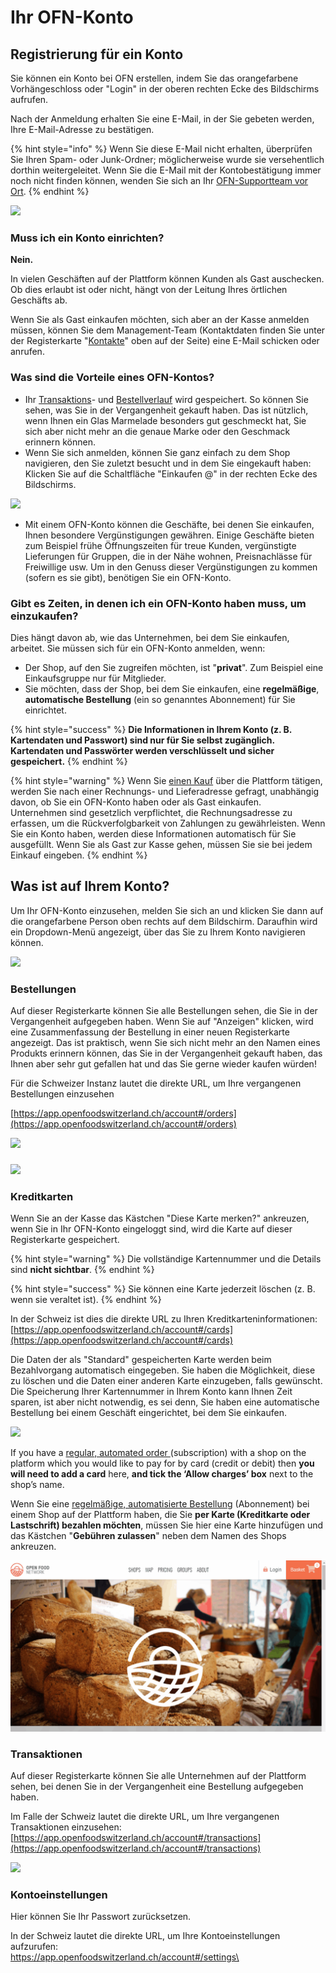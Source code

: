 # Ihr OFN-Konto

## Registrierung für ein Konto

Sie können ein Konto bei OFN erstellen, indem Sie das orangefarbene Vorhängeschloss oder "Login" in der oberen rechten Ecke des Bildschirms aufrufen.

Nach der Anmeldung erhalten Sie eine E-Mail, in der Sie gebeten werden, Ihre E-Mail-Adresse zu bestätigen.

{% hint style="info" %}
Wenn Sie diese E-Mail nicht erhalten, überprüfen Sie Ihren Spam- oder Junk-Ordner; möglicherweise wurde sie versehentlich dorthin weitergeleitet. Wenn Sie die E-Mail mit der Kontobestätigung immer noch nicht finden können, wenden Sie sich an Ihr [OFN-Supportteam vor Ort](../local-ofn-organizations-and-contacts.md).
{% endhint %}

![](https://lh6.googleusercontent.com/2ZjyZNzzOFqAC6m1CmD2fhbXEoBwiGZ6k-M8rEVyYOcOdzC9DG2zhgabHZZG7WlQck6Q8asAff0WsYICa4dpnl35nhkd127atD86w-K4HsrtW-yrA-yx0QOiEFxtmp1nsZp7D9DJ)

### Muss ich ein Konto einrichten?

**Nein.** &#x20;

In vielen Geschäften auf der Plattform können Kunden als Gast auschecken. Ob dies erlaubt ist oder nicht, hängt von der Leitung Ihres örtlichen Geschäfts ab.

Wenn Sie als Gast einkaufen möchten, sich aber an der Kasse anmelden müssen, können Sie dem Management-Team (Kontaktdaten finden Sie unter der Registerkarte "[Kontakte](the-people-and-businesses-who-make-grow-your-food.md#kontakt)" oben auf der Seite) eine E-Mail schicken oder anrufen.

### Was sind die Vorteile eines OFN-Konto&#x73;**?**

* Ihr [Transaktions](your-ofn-account.md#transaktionen)- und [Bestellverlauf](your-ofn-account.md#bestellungen) wird gespeichert. So können Sie sehen, was Sie in der Vergangenheit gekauft haben. Das ist nützlich, wenn Ihnen ein Glas Marmelade besonders gut geschmeckt hat, Sie sich aber nicht mehr an die genaue Marke oder den Geschmack erinnern können.
* Wenn Sie sich anmelden, können Sie ganz einfach zu dem Shop navigieren, den Sie zuletzt besucht und in dem Sie eingekauft haben: Klicken Sie auf die Schaltfläche "Einkaufen @" in der rechten Ecke des Bildschirms.

![](https://lh6.googleusercontent.com/VvMP-IUXl3XVA1lD89c_1gpxNqe4fVC6bPwOKF6yX_Cia2U4ePjLlXHuTEB8Pdtm2Q2LFGDeCrdzj4jm7c6V-JYv5cbLJixPycT12BM_XGCtbbnpWbC95TZyCeZjZp4QvC63nKkE)

* Mit einem OFN-Konto können die Geschäfte, bei denen Sie einkaufen, Ihnen besondere Vergünstigungen gewähren. Einige Geschäfte bieten zum Beispiel frühe Öffnungszeiten für treue Kunden, vergünstigte Lieferungen für Gruppen, die in der Nähe wohnen, Preisnachlässe für Freiwillige usw. Um in den Genuss dieser Vergünstigungen zu kommen (sofern es sie gibt), benötigen Sie ein OFN-Konto.

### Gibt es Zeiten, in denen ich ein OFN-Konto haben muss, um einzukaufen?

Dies hängt davon ab, wie das Unternehmen, bei dem Sie einkaufen, arbeitet. Sie müssen sich für ein OFN-Konto anmelden, wenn:

* Der Shop, auf den Sie zugreifen möchten, ist "**privat**". Zum Beispiel eine Einkaufsgruppe nur für Mitglieder.
* Sie möchten, dass der Shop, bei dem Sie einkaufen, eine **regelmäßige**, **automatische Bestellung** (ein so genanntes Abonnement) für Sie einrichtet.

{% hint style="success" %}
**Die Informationen in Ihrem Konto (z. B. Kartendaten und Passwort) sind nur für Sie selbst zugänglich. Kartendaten und Passwörter werden verschlüsselt und sicher gespeichert.**
{% endhint %}

{% hint style="warning" %}
Wenn Sie [einen Kauf](shopping-and-placing-an-order.md#kasse) über die Plattform tätigen, werden Sie nach einer Rechnungs- und Lieferadresse gefragt, unabhängig davon, ob Sie ein OFN-Konto haben oder als Gast einkaufen.\
Unternehmen sind gesetzlich verpflichtet, die Rechnungsadresse zu erfassen, um die Rückverfolgbarkeit von Zahlungen zu gewährleisten. Wenn Sie ein Konto haben, werden diese Informationen automatisch für Sie ausgefüllt. Wenn Sie als Gast zur Kasse gehen, müssen Sie sie bei jedem Einkauf eingeben.
{% endhint %}

## Was ist auf Ihrem Konto?

Um Ihr OFN-Konto einzusehen, melden Sie sich an und klicken Sie dann auf die orangefarbene Person oben rechts auf dem Bildschirm. Daraufhin wird ein Dropdown-Menü angezeigt, über das Sie zu Ihrem Konto navigieren können.

![](https://lh6.googleusercontent.com/7_feuoGIRtZzTE3SNbIRQZMBFNnKP92azWewIy2oBEtLQyVOdCOy9mpJLRga-7JIl_R-ZVaIzfTLJv1Kez1KWCJAMChbD5oFwvU_mZ2dOMTUaiLe8Fg9N5tYCNs_FxYMMXO-35rl)

### Bestellungen

Auf dieser Registerkarte können Sie alle Bestellungen sehen, die Sie in der Vergangenheit aufgegeben haben. Wenn Sie auf "Anzeigen" klicken, wird eine Zusammenfassung der Bestellung in einer neuen Registerkarte angezeigt. Das ist praktisch, wenn Sie sich nicht mehr an den Namen eines Produkts erinnern können, das Sie in der Vergangenheit gekauft haben, das Ihnen aber sehr gut gefallen hat und das Sie gerne wieder kaufen würden!

Für die Schweizer Instanz lautet die direkte URL, um Ihre vergangenen Bestellungen einzusehen

[https://app.openfoodswitzerland.ch/account#/orders](https://app.openfoodswitzerland.ch/account#/orders)

![](https://lh6.googleusercontent.com/K7DWc5EAImEMm6nsAUvP3rUs70Il1a3SAzm0_pL4RIVojEjNELiobojxAtT8s-eJw6pCy-sACAjjH_Y4MGN2TNiPf4HDKP5GtKo3a8qHinEhq_K6I7iUQIx17AfUdc349wTQqbxQ)

###

![](https://lh6.googleusercontent.com/K7DWc5EAImEMm6nsAUvP3rUs70Il1a3SAzm0_pL4RIVojEjNELiobojxAtT8s-eJw6pCy-sACAjjH_Y4MGN2TNiPf4HDKP5GtKo3a8qHinEhq_K6I7iUQIx17AfUdc349wTQqbxQ)

### Kreditkarten

Wenn Sie an der Kasse das Kästchen "Diese Karte merken?" ankreuzen, wenn Sie in Ihr OFN-Konto eingeloggt sind, wird die Karte auf dieser Registerkarte gespeichert.

{% hint style="warning" %}
Die vollständige Kartennummer und die Details sind **nicht sichtbar**.
{% endhint %}

{% hint style="success" %}
Sie können eine Karte jederzeit löschen (z. B. wenn sie veraltet ist).
{% endhint %}

In der Schweiz ist dies die direkte URL zu Ihren Kreditkarteninformationen:\
[https://app.openfoodswitzerland.ch/account#/cards](https://app.openfoodswitzerland.ch/account#/cards)

Die Daten der als "Standard" gespeicherten Karte werden beim Bezahlvorgang automatisch eingegeben. Sie haben die Möglichkeit, diese zu löschen und die Daten einer anderen Karte einzugeben, falls gewünscht. Die Speicherung Ihrer Kartennummer in Ihrem Konto kann Ihnen Zeit sparen, ist aber nicht notwendig, es sei denn, Sie haben eine automatische Bestellung bei einem Geschäft eingerichtet, bei dem Sie einkaufen.

![](https://lh5.googleusercontent.com/A1Ems2pmtUzuoMU7ky6MtFZDgb1lV8VTimsShEnhFUZIKD4KsaiZm6xHpa3e1UtNSXBMYHrPz5Uw9zcl6i1wxnrvquf3Li8SGoA3383ui3DqZgCrI3-0JWomTuJJ3Q7-bXY1LOTv)

If you have a [regular, automated order ](regular-automated-orders.md)(subscription) with a shop on the platform which you would like to pay for by card (credit or debit) then **you will need to add a card** here, **and tick the ‘Allow charges’ box** next to the shop’s name.

Wenn Sie eine [regelmäßige, automatisierte Bestellung](regular-automated-orders.md) (Abonnement) bei einem Shop auf der Plattform haben, die Sie **per Karte (Kreditkarte oder Lastschrift) bezahlen möchten**, müssen Sie hier eine Karte hinzufügen und das Kästchen "**Gebühren zulassen**" neben dem Namen des Shops ankreuzen.

![](<../.gitbook/assets/newcard2 (1).gif>)

### Transaktionen

Auf dieser Registerkarte können Sie alle Unternehmen auf der Plattform sehen, bei denen Sie in der Vergangenheit eine Bestellung aufgegeben haben.

Im Falle der Schweiz lautet die direkte URL, um Ihre vergangenen Transaktionen einzusehen: [https://app.openfoodswitzerland.ch/account#/transactions](https://app.openfoodswitzerland.ch/account#/transactions)

![](https://lh4.googleusercontent.com/ZlqKX9SWoS85f1fTaXPSJs4r1ZAzMji4ZytN_XIqcgfS6zwWC0cXrAA2L3B0xDV60ViFtRwz0usWxJHfrBygCk3gDEQ9y-6p9GxC9rT0IHNCByqCkG1FQ9YkRvpNWMVsJGy9N3SD)

### Kontoeinstellungen

Hier können Sie Ihr Passwort zurücksetzen.

In der Schweiz lautet die direkte URL, um Ihre Kontoeinstellungen aufzurufen:\
https://app.openfoodswitzerland.ch/account#/settings\

